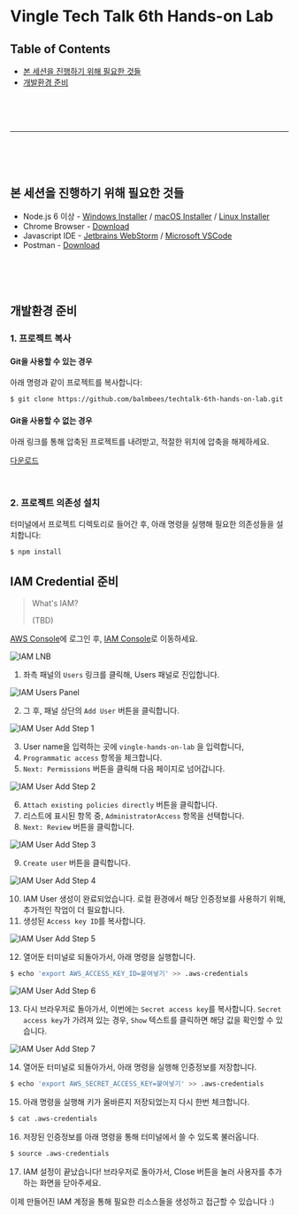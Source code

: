 # Vingle Tech Talk 6th Hands-on Lab


## Table of Contents

- [본 세션을 진행하기 위해 필요한 것들](#%EB%B3%B8-%EC%84%B8%EC%85%98%EC%9D%84-%EC%A7%84%ED%96%89%ED%95%98%EA%B8%B0-%EC%9C%84%ED%95%B4-%ED%95%84%EC%9A%94%ED%95%9C-%EA%B2%83%EB%93%A4)
- [개발환경 준비](#%EA%B0%9C%EB%B0%9C%ED%99%98%EA%B2%BD-%EC%A4%80%EB%B9%84)

<br><br><br>

------------

<br><br><br>
 
 
## 본 세션을 진행하기 위해 필요한 것들

- Node.js 6 이상 - [Windows Installer][nodejs-windows-installer] / [macOS Installer][nodejs-macos-installer] / [Linux Installer][nodejs-linux-installer]
- Chrome Browser - [Download][chrome-download]
- Javascript IDE - [Jetbrains WebStorm][webstorm-download] / [Microsoft VSCode][vscode-download]
- Postman - [Download][postman-download]

<br><br><br>

## 개발환경 준비

### 1. 프로젝트 복사

#### Git을 사용할 수 있는 경우

아래 명령과 같이 프로젝트를 복사합니다:

```bash
$ git clone https://github.com/balmbees/techtalk-6th-hands-on-lab.git
```

#### Git을 사용할 수 없는 경우

아래 링크를 통해 압축된 프로젝트를 내려받고, 적절한 위치에 압축을 해제하세요.

[다운로드](https://github.com/balmbees/techtalk-6th-hands-on-lab/archive/master.zip)

<br>

### 2. 프로젝트 의존성 설치

터미널에서 프로젝트 디렉토리로 들어간 후, 아래 명령을 실행해 필요한 의존성들을 설치합니다:

```bash
$ npm install
```


## IAM Credential 준비

> What's IAM?
> 
> (TBD)

[AWS Console][aws-console]에 로그인 후, [IAM Console][iam-console]로 이동하세요.

![IAM LNB](images/iam-users.png)

1. 좌측 패널의 `Users` 링크를 클릭해, Users 패널로 진입합니다.

![IAM Users Panel](images/iam-add-user.png)

2. 그 후, 패널 상단의 `Add User` 버튼을 클릭합니다.

![IAM User Add Step 1](images/iam-user-add-01.png)

3. User name을 입력하는 곳에 `vingle-hands-on-lab` 을 입력합니다,
4. `Programmatic access` 항목을 체크합니다.
5. `Next: Permissions` 버튼을 클릭해 다음 페이지로 넘어갑니다.

![IAM User Add Step 2](images/iam-user-add-02.png)

6. `Attach existing policies directly` 버튼을 클릭합니다.
7. 리스트에 표시된 항목 중, `AdministratorAccess` 항목을 선택합니다.
8. `Next: Review` 버튼을 클릭합니다. 

![IAM User Add Step 3](images/iam-user-add-03.png)

9. `Create user` 버튼을 클릭합니다.

![IAM User Add Step 4](images/iam-user-add-04.png)

10. IAM User 생성이 완료되었습니다. 로컬 환경에서 해당 인증정보를 사용하기 위해, 추가적인 작업이 더 필요합니다. 
11. 생성된 `Access key ID`를 복사합니다.

![IAM User Add Step 5](images/iam-user-add-05.png)

12. 열어둔 터미널로 되돌아가서, 아래 명령을 실행합니다.

```bash
$ echo 'export AWS_ACCESS_KEY_ID=붙여넣기' >> .aws-credentials
```

![IAM User Add Step 6](images/iam-user-add-06.png)

13. 다시 브라우저로 돌아가서, 이번에는 `Secret access key`를 복사합니다.
`Secret access key`가 가려져 있는 경우, `Show` 텍스트를 클릭하면 해당 값을 확인할 수 있습니다.


![IAM User Add Step 7](images/iam-user-add-07.png)

14. 열어둔 터미널로 되돌아가서, 아래 명령을 실행해 인증정보를 저장합니다.

```bash
$ echo 'export AWS_SECRET_ACCESS_KEY=붙여넣기' >> .aws-credentials
```

15. 아래 명령을 실행해 키가 올바른지 저장되었는지 다시 한번 체크합니다.

```bash
$ cat .aws-credentials
```

16. 저장된 인증정보를 아래 명령을 통해 터미널에서 쓸 수 있도록 불러옵니다.

```bash
$ source .aws-credentials 
```

17. IAM 설정이 끝났습니다! 브라우저로 돌아가서, Close 버튼을 눌러 사용자를 추가하는 화면을 닫아주세요.

이제 만들어진 IAM 계정을 통해 필요한 리소스들을 생성하고 접근할 수 있습니다 :)




[nodejs-windows-installer]: https://nodejs.org/dist/v8.11.4/node-v8.11.4-x86.msi
[nodejs-macos-installer]: https://nodejs.org/dist/v8.11.4/node-v8.11.4.pkg
[nodejs-linux-installer]: https://github.com/nodesource/distributions
[chrome-download]: https://www.google.com/chrome/
[webstorm-download]: http://www.jetbrains.com/webstorm/download/
[vscode-download]: https://code.visualstudio.com/download
[postman-download]: https://www.getpostman.com/apps
[aws-console]: https://console.aws.amazon.com/console/home?region=ap-northeast-2
[iam-console]: https://console.aws.amazon.com/iam/home?region=ap-northeast-2

